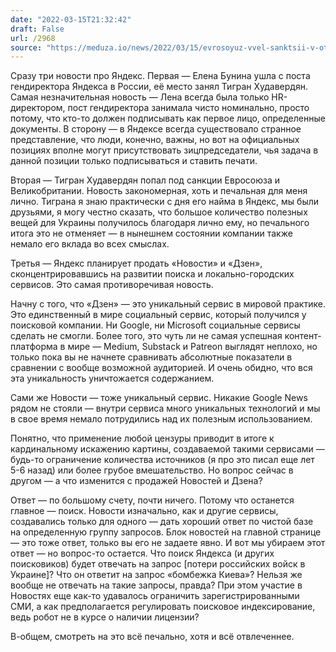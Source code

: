 ```yaml
---
date: "2022-03-15T21:32:42"
draft: False
url: /2968
source: "https://meduza.io/news/2022/03/15/evrosoyuz-vvel-sanktsii-v-otnoshenii-abramovicha-kerimova-i-ernsta"
---
```


Сразу три новости про Яндекс.
Первая — Елена Бунина ушла с поста гендиректора Яндекса в России, её место занял Тигран Худавердян. Самая незначительная новость — Лена всегда была только HR-директором, пост гендиректора занимала чисто номинально, просто потому, что кто-то должен подписывать как первое лицо, определенные документы. В сторону — в Яндексе всегда существовало странное представление, что люди, конечно, важны, но вот на официальных позициях вполне могут присутствовать зицпредседатели, чья задача в данной позиции только подписываться и ставить печати.

Вторая — Тигран Худавердян попал под санкции Евросоюза и Великобритании. Новость закономерная, хоть и печальная для меня лично. Тиграна я знаю практически с дня его найма в Яндекс, мы были друзьями, я могу честно сказать, что большое количество полезных вещей для Украины получилось благодаря лично ему, но печального итога это не отменяет — в нынешнем состоянии компании также немало его вклада во всех смыслах. 

Третья — Яндекс планирует продать «Новости» и «Дзен», сконцентрировавшись на развитии поиска и локально-городских сервисов. Это самая противоречивая новость.

Начну с того, что «Дзен» — это уникальный сервис в мировой практике. Это единственный в мире социальный сервис, который получился у поисковой компании. Ни Google, ни Microsoft социальные сервисы сделать не смогли. Более того, это чуть ли не самая успешная контент-платформа в мире — Medium, Substack и Patreon выглядят неплохо, но только пока вы не начнете сравнивать абсолютные показатели в сравнении с вообще возможной аудиторией. И очень обидно, что вся эта уникальность уничтожается содержанием.

Сами же Новости — тоже уникальный сервис. Никакие Google News рядом не стояли — внутри сервиса много уникальных технологий и мы в свое время немало потрудились над их полезным использованием. 

Понятно, что применение любой цензуры приводит в итоге к кардинальному искажению картины, создаваемой такими сервисами — будь-то ограничение количества источников (я про это писал еще лет 5-6 назад) или более грубое вмешательство. Но вопрос сейчас в другом — а что изменится с продажей Новостей и Дзена?

Ответ — по большому счету, почти ничего. Потому что останется главное — поиск. Новости изначально, как и другие сервисы, создавались только для одного — дать хороший ответ по чистой базе на определенную группу запросов. Блок новостей на главной странице — это тоже ответ, только вы его не задаете явно. И вот мы убираем этот ответ — но вопрос-то остается. Что поиск Яндекса (и других поисковиков) будет отвечать на запрос [потери российских войск в Украине]? Что он ответит на запрос «бомбежка Киева»? Нельзя же вообще не отвечать на такие запросы, правда? При этом участие в Новостях еще как-то удавалось ограничить зарегистрированными СМИ, а как предполагается регулировать поисковое индексирование, ведь робот не в курсе о наличии лицензии?

В-общем, смотреть на это всё печально, хотя и всё отвлеченнее.
